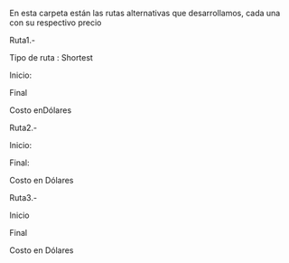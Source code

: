 En esta carpeta están las rutas alternativas que desarrollamos, cada una con su respectivo precio


Ruta1.-

Tipo de ruta : Shortest

Inicio:

Final

Costo enDólares

Ruta2.- 

Inicio: 

Final:

Costo en Dólares


Ruta3.-


Inicio

Final

Costo en Dólares
